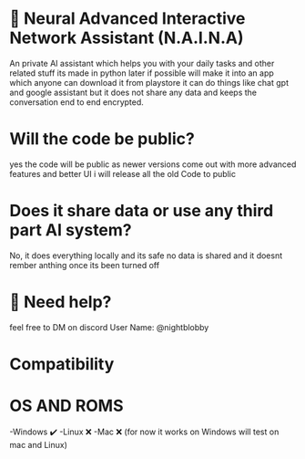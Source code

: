 # 🤖 Neural Advanced Interactive Network Assistant (N.A.I.N.A)
An private AI assistant which helps you with your daily tasks and other related stuff its made in python later if possible will make it into an app which anyone can download it from playstore it can do things like chat gpt and google assistant but it does not share any data and keeps the conversation end to end encrypted. 

# Will the code be public?
yes the code will be public as newer versions come out with more advanced features and better UI i will release all the old Code to public

# Does it share data or use any third part AI system?
No, it does everything locally and its safe no data is shared and it doesnt rember anthing once its been turned off

# 🦺 Need help?
feel free to DM on discord User Name: @nightblobby

# Compatibility
# OS AND ROMS
-Windows ✔️
-Linux ❌
-Mac ❌
(for now it works on Windows will test on mac and Linux)

